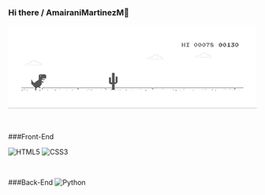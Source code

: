 ### Hi there / AmairaniMartinezM👋

![Dino](https://raw.githubusercontent.com/sanket9006/sanket9006/master/dino.gif)

<br>   
    
###Front-End
  

   ![HTML5](https://img.shields.io/badge/HTML5%20-%23E34F26.svg?style=for-the-badge&logo=html5&logoColor=white)
   ![CSS3](https://img.shields.io/badge/CSS%20-%231572B6.svg?style=for-the-badge&logo=css3&logoColor=white)
 
<br>

###Back-End
  ![Python](https://img.shields.io/badge/Python%20-%2314354C.svg?style=for-the-badge&logo=python&logoColor=white)

<br>
